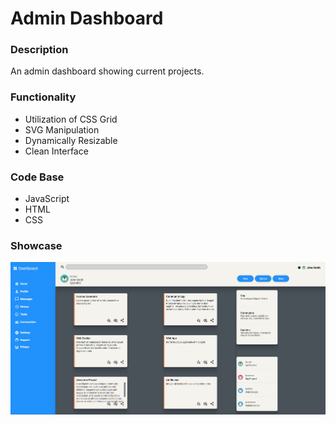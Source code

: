# Admin Dashboard

### Description
An admin dashboard showing current projects.

### Functionality
* Utilization of CSS Grid
* SVG Manipulation
* Dynamically Resizable
* Clean Interface

### Code Base
* JavaScript
* HTML
* CSS


### Showcase 
![](./images/Showcase/dashboard.png "dashboard")
